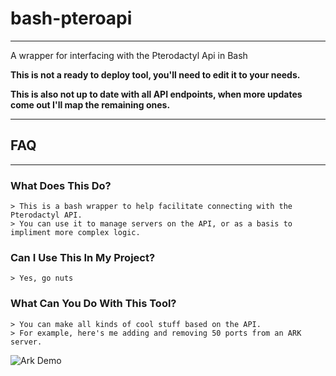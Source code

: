 # bash-pteroapi

---

A wrapper for interfacing with the Pterodactyl Api in Bash

**This is not a ready to deploy tool, you'll need to edit it to your needs.**

**This is also not up to date with all API endpoints, when more updates come out I'll map the remaining ones.**

---

## FAQ

---

### What Does This Do?
    > This is a bash wrapper to help facilitate connecting with the Pterodactyl API.
    > You can use it to manage servers on the API, or as a basis to impliment more complex logic.

### Can I Use This In My Project?
    > Yes, go nuts

### What Can You Do With This Tool?
    > You can make all kinds of cool stuff based on the API.
    > For example, here's me adding and removing 50 ports from an ARK server.
![Ark Demo](https://github.com/Silent-dawn/bash-pteroapi/main/README/demo_wrapper.gif)
